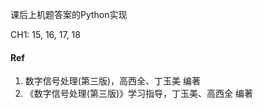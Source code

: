 课后上机题答案的Python实现

CH1: 15, 16, 17, 18

#### Ref

1. 数字信号处理(第三版)，高西全、丁玉美 编著
2. 《数字信号处理(第三版)》学习指导，丁玉美、高西全 编著

